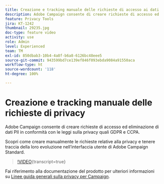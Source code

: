 ```yaml
---
title: Creazione e tracking manuale delle richieste di accesso ai dati personali tramite l’interfaccia utente di Adobe Campaign
description: Adobe Campaign consente di creare richieste di accesso ed eliminazione di dati PII in conformità con le leggi sulla privacy quali GDPR e CCPA. Scopri come creare manualmente le richieste relative alla privacy e tenere traccia della loro evoluzione nell’interfaccia utente di Adobe Campaign Standard.
feature: Privacy Tools
jira: KT-1242
thumbnail: 29235.jpg
doc-type: feature video
activity: use
role: Admin
level: Experienced
team: TM
exl-id: 850dbab3-10b4-4a8f-b6a8-6126bc48eee5
source-git-commit: 943599bd7ce139ef846f093ebda9084a91550aca
workflow-type: ht
source-wordcount: '118'
ht-degree: 100%

---
```


# Creazione e tracking manuale delle richieste di privacy

 Adobe Campaign consente di creare richieste di accesso ed eliminazione di dati PII in conformità con le leggi sulla privacy quali GDPR e CCPA.

Scopri come creare manualmente le richieste relative alla privacy e tenere traccia della loro evoluzione nell’interfaccia utente di Adobe Campaign Standard.

>[!VIDEO](https://video.tv.adobe.com/v/29235?learn=on){transcript=true}

Fai riferimento alla documentazione del prodotto per ulteriori informazioni su [Linee guida generali sulla privacy per Campaign](https://experienceleague.adobe.com/docs/campaign-standard/using/getting-started/privacy/privacy-management.html?lang=it).

